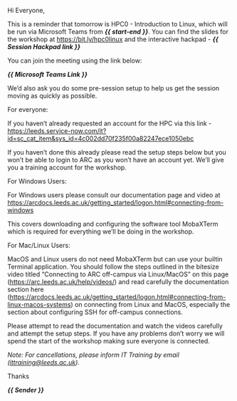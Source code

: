 Hi Everyone,
 
This is a reminder that tomorrow is HPC0 - Introduction to Linux, which will be run via Microsoft Teams from ***{{ start-end }}***. You can find the slides for the workshop at https://bit.ly/hpc0linux and the interactive hackpad - ***{{ Session Hackpad link }}***
 
You can join the meeting using the link below:
 
***{{ Microsoft Teams Link }}***

We’d also ask you do some pre-session setup to help us get the session moving as quickly as possible.
 
For everyone:
 
If you haven’t already requested an account for the HPC via this link - https://leeds.service-now.com/it?id=sc_cat_item&sys_id=4c002dd70f235f00a82247ece1050ebc 
 
If you haven’t done this already please read the setup steps below but you won’t be able to login to ARC as you won’t have an account yet. We’ll give you a training account for the workshop.
 
For Windows Users:
 
For Windows users please consult our documentation page and video at https://arcdocs.leeds.ac.uk/getting_started/logon.html#connecting-from-windows 
 
This covers downloading and configuring the software tool MobaXTerm which is required for everything we’ll be doing in the workshop.
 
For Mac/Linux Users:
 
MacOS and Linux users do not need MobaXTerm but can use your builtin Terminal application. You should follow the steps outlined in the bitesize video titled “Connecting to ARC off-campus via Linux/MacOS” on this page (https://arc.leeds.ac.uk/help/videos/) and read carefully the documentation section here (https://arcdocs.leeds.ac.uk/getting_started/logon.html#connecting-from-linux-macos-systems) on connecting from Linux and MacOS, especially the section about configuring SSH for off-campus connections.
 
Please attempt to read the documentation and watch the videos carefully and attempt the setup steps. If you have any problems don’t worry we will spend the start of the workshop making sure everyone is connected.
 
*Note: For cancellations, please inform IT Training by email (ittraining@leeds.ac.uk).*

Thanks

***{{ Sender }}***

